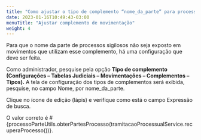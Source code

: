```yaml
---
title: "Como ajustar o tipo de complemento “nome_da_parte” para processos sigilosos"
date: 2023-01-16T10:49:43-03:00
menuTitle: "Ajustar complemento de movimentação"
weight: 4
---
```

Para que o nome da parte de processos sigilosos não seja exposto em movimentos que utilizam esse complemento, há uma configuração que deve ser feita.

Como administrador, pesquise pela opção **Tipo de complemento (Configurações –  Tabelas Judiciais – Movimentações –  Complementos – Tipos).** A tela de configuração dos tipos de complementos será exibida, pesquise, no campo Nome, por nome_da_parte. 

Clique no ícone de edição (lápis) e verifique como está o campo Expressão de busca.

O valor correto é #{processoParteUtils.obterPartesProcesso(tramitacaoProcessualService.recuperaProcesso())}.
